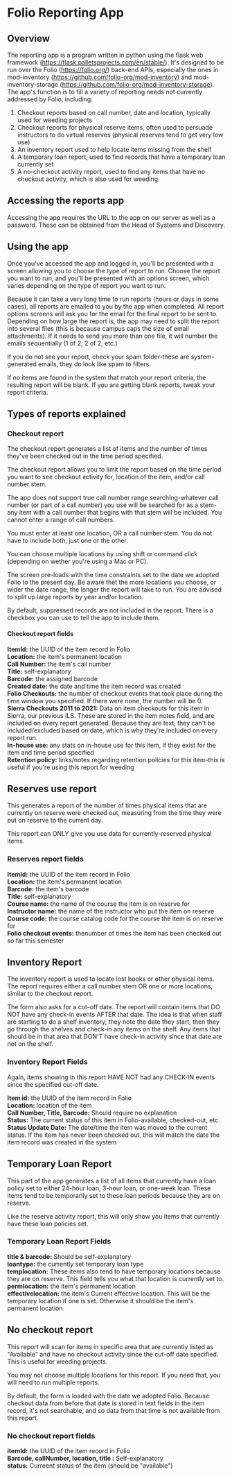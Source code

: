 # Folio Reporting App

## Overview
The reporting app is a program written in python using the flask web framework (https://flask.palletsprojects.com/en/stable/).  It's designed to be run over the Folio (https://folio.org/) back-end APIs, especially the ones in mod-inventory (https://github.com/folio-org/mod-inventory) and mod-inventory-storage (https://github.com/folio-org/mod-inventory-storage).  The app's function is to fill a variety of reporting needs not currently addressed by Folio, including:

1. Checkout reports based on call number, date and location, typically used for weeding projects
2. Checkout reports for physical reserve items, often used to persuade instructors to do virtual reserves (physical reserves tend to get very low use)
3. An inventory report used to help locate items missing from the shelf
4. A temporary loan report, used to find records that have a temporary loan currently set
5. A no-checkout activity report, used to find any items that have no checkout activity, which is also used for weeding.

## Accessing the reports app

Accessing the app requires the URL to the app on our server as well as a password.  These can be obtained from the Head of Systems and Discovery.

## Using the app

Once you've accessed the app and logged in, you'll be presented with a screen allowing you to choose the type of report to run.  Choose the report you want to run, and you'll be presented with an options screen, which varies depending on the type of report you want to run.

Because it can take a very long time to run reports (hours or days in some cases), all reports are emailed to you by the app when completed.  All report options screens will ask you for the email for the final report to be sent to.  Depending on how large the report is, the app may need to split the report into several files (this is because campus caps the size of email attachments).  If it needs to send you more than one file, it will number the emails sequentially (1 of 2, 2 of 2, etc.)

If you do not see your report, check your spam folder-these are system-generated emails, they do look like spam to filters.

If no items are found in the system that match your report criteria, the resulting report will be blank.  If you are getting blank reports, tweak your report criteria.

## Types of reports explained

### Checkout report

The checkout report generates a list of items and the number of times they've been checked out in the time period specified.

The checkout report allows you to limit the report based on the time period you want to see checkout activity for, location of the item, and/or call number stem.  

The app does not support true call number range searching-whatever call number (or part of a call number) you use will be searched for as a stem-any item with a call number that begins with that stem will be included.  You cannot enter a range of call numbers.  

You must enter at least one location, OR a call number stem.  You do not have to include both, just one or the other.  

You can choose multiple locations by using shift or command click (depending on wether you're using a Mac or PC).

The screen pre-loads with the time constraints set to the date we adopted Folio to the present day.  Be aware thet the more locations you choose, or wider the date range, the longer the report will take to run.  You are advised to split up large reports by year and/or location.

By default, suppressed records are not included in the report.  There is a checkbox you can use to tell the app to include them.

#### Checkout report fields

**ItemId:**  the UUID of the item record in Folio  
**Location:** the item's permanent location  
**Call Number:** the item's call number  
**Title:** self-explanatory  
**Barcode:** the assigned barcode  
**Created date:** the date and time the item record was created  
**Folio Checkouts:** the number of checkout events that took place during the time window you specified.  If there were none, the number will be 0.  
**Sierra Checkouts 2011 to 2021:**  Data on item checkouts for this item in Sierra, our previous ILS. These are stored in the item notes field, and are included on every report generated.  Because they are text, they can't be included/excluded based on date, which is why they're included on every report run.  
**In-house use:**  any stats on in-house use for this item, if they exist for the item and time period specified  
**Retention policy:** links/notes regarding retention policies for this item-this is useful if you're using this report for weeding  

## Reserves use report

This generates a report of the number of times physical items that are currently on reserve were checked out, measuring from the time they were put on reserve to the current day.

This report can ONLY give you use data for currently-reserved physical items.

### Reserves report fields

**ItemId:**  the UUID of the item record in Folio  
**Location:** the item's permanent location  
**Barcode:** the item's barcode  
**Title:** self-explanatory  
**Course name:** the name of the course the item is on reserve for  
**Instructor name:** the name of the instructor who put the item on reserve  
**Course code:** the course catalog code for the course the item is on reserve for  
**Folio checkout events:** thenumber of times the item has been checked out so far this semester  

## Inventory Report

The inventory report is used to locate lost books or other physical items.  The report requires either a call number stem OR one or more locations, similar to the checkout report.

The form also asks for a cut-off date.  The report will contain items that DO NOT have any check-in events AFTER that date.  The idea is that when staff are starting to do a shelf inventory, they note the date they start, then they go through the shelves and check-in any items on the shelf.  Any items that should be in that area that DON'T have check-in activity since that date are not on the shelf.

### Inventory Report Fields

Again, items showing in this report HAVE NOT had any CHECK-IN events since the specified cut-off date.

**Item id:** the UUID of the item record in Folio  
**Location:** location of the item  
**Call Number, Title, Barcode:**	Should require no explanation  
**Status:** The current status of this item in Folio-available, checked-out, etc.  
**Status Update Date:** The date/time the item was moved to the current status.  If the item has never been checked out, this will match the date the item record was created in the system  

## Temporary Loan Report

This part of the app generates a list of all items that currently have a loan policy set to either 24-hour loan, 3-hour loan, or one-week loan.  These items tend to be temporarily set to these loan periods because they are on reserve.

Like the reserve activity report, this will only show you items that currently have these loan policies set.

### Temporary Loan Report Fields

**title &	barcode:** Should be self-explanatory  	
**loantype:** the currently set temporary loan type  
**templocation:**  These items also tend to have temporary locations because they are on reserve.  This field tells you what that location is currently set to.  
**permlocation:** the item's permanent location  
**effectivelocation:**  the item's Current effective location.  This will be the temporary location if one is set.  Otherwise it should be the item's permanent location  

## No checkout report

This report will scan for items in specific area that are currently listed as "Available" and have no checkout activity since the cut-off date specified.  This is useful for weeding projects.

You may not choose multiple locations for this report.  If you need that, you will need to run multiple reports.

By default, the form is loaded with the date we adopted Folio.  Because checkout data from before that date is stored in text fields in the item record, it's not searchable, and so data from that time is not available from this report.

### No checkout report fields

**itemId:** the UUID of the item record in Folio  
**Barcode,	callNumber,	location, title :** Self-explanatory  
**status:** Curreent status of the item (should be "available")  

